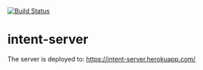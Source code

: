 [![Build Status](https://travis-ci.com/grtlr/intent-server.svg?token=M7qsxhpGdq7xqyuVznBq&branch=master)](https://travis-ci.com/grtlr/intent-server)

# intent-server

The server is deployed to: https://intent-server.herokuapp.com/

